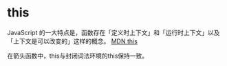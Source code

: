 <!--
 * @Author: tangdaoyong
 * @Date: 2021-01-29 12:01:23
 * @LastEditors: tangdaoyong
 * @LastEditTime: 2021-01-29 12:09:36
 * @Description: this
-->
# this

JavaScript 的一大特点是，函数存在「定义时上下文」和「运行时上下文」以及「上下文是可以改变的」这样的概念。
[MDN this](https://developer.mozilla.org/zh-cn/docs/web/javascript/reference/operators/this)

在箭头函数中，this与封闭词法环境的this保持一致。